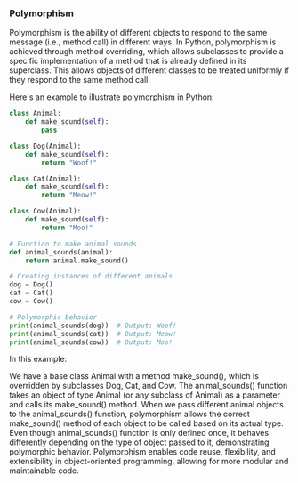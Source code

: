 ### Polymorphism 
Polymorphism is the ability of different objects to respond to the same message (i.e., method call) in different ways. In Python, polymorphism is achieved through method overriding, which allows subclasses to provide a specific implementation of a method that is already defined in its superclass. This allows objects of different classes to be treated uniformly if they respond to the same method call.

Here's an example to illustrate polymorphism in Python:

```python
class Animal:
    def make_sound(self):
        pass

class Dog(Animal):
    def make_sound(self):
        return "Woof!"

class Cat(Animal):
    def make_sound(self):
        return "Meow!"

class Cow(Animal):
    def make_sound(self):
        return "Moo!"

# Function to make animal sounds
def animal_sounds(animal):
    return animal.make_sound()

# Creating instances of different animals
dog = Dog()
cat = Cat()
cow = Cow()

# Polymorphic behavior
print(animal_sounds(dog))  # Output: Woof!
print(animal_sounds(cat))  # Output: Meow!
print(animal_sounds(cow))  # Output: Moo!

```
In this example:

We have a base class Animal with a method make_sound(), which is overridden by subclasses Dog, Cat, and Cow.
The animal_sounds() function takes an object of type Animal (or any subclass of Animal) as a parameter and calls its make_sound() method.
When we pass different animal objects to the animal_sounds() function, polymorphism allows the correct make_sound() method of each object to be called based on its actual type.
Even though animal_sounds() function is only defined once, it behaves differently depending on the type of object passed to it, demonstrating polymorphic behavior.
Polymorphism enables code reuse, flexibility, and extensibility in object-oriented programming, allowing for more modular and maintainable code.
